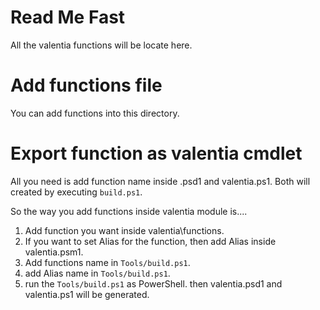 # Read Me Fast
All the valentia functions will be locate here.

# Add functions file
You can add functions into this directory.
 
# Export function as valentia cmdlet
All you need is add function name inside .psd1 and valentia.ps1. Both will created by executing ```build.ps1```.

So the way you add functions inside valentia module is....

1. Add function you want inside valentia\functions.
2. If you want to set Alias for the function, then add Alias inside valentia.psm1.
3. Add functions name in ```Tools/build.ps1```.
4. add Alias name in ```Tools/build.ps1```.
5. run the ```Tools/build.ps1``` as PowerShell. then valentia.psd1 and valentia.ps1 will be generated.